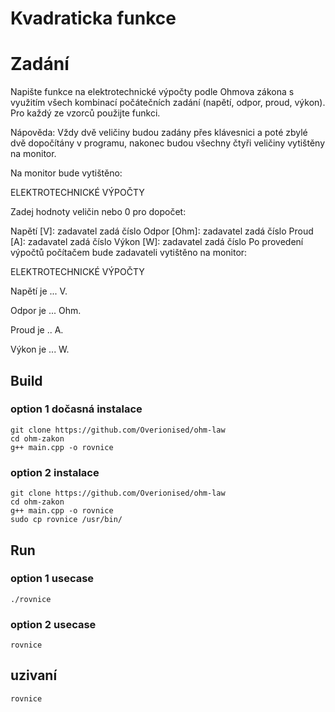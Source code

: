  # Kvadraticka funkce

# Zadání
Napište funkce na elektrotechnické výpočty podle Ohmova zákona s využitím všech kombinací počátečních zadání (napětí, odpor, proud, výkon).  Pro každý ze vzorců použijte funkci.

Nápověda: Vždy dvě veličiny budou zadány přes klávesnici a poté zbylé dvě dopočítány v programu, nakonec budou všechny čtyři veličiny vytištěny na monitor.



Na monitor bude vytištěno:

ELEKTROTECHNICKÉ VÝPOČTY

Zadej hodnoty veličin nebo 0 pro dopočet:

Napětí [V]: zadavatel zadá číslo
Odpor [Ohm]: zadavatel zadá číslo
Proud [A]: zadavatel zadá číslo
Výkon [W]: zadavatel zadá číslo
Po provedení výpočtů počítačem bude zadavateli vytištěno na monitor:

ELEKTROTECHNICKÉ VÝPOČTY

Napětí je ... V.

Odpor je  ... Ohm.

Proud je .. A.

Výkon je ... W.



## Build
### option 1 dočasná instalace
~~~ shell
git clone https://github.com/Overionised/ohm-law
cd ohm-zakon
g++ main.cpp -o rovnice
~~~

### option 2 instalace
~~~ shell
git clone https://github.com/Overionised/ohm-law
cd ohm-zakon
g++ main.cpp -o rovnice
sudo cp rovnice /usr/bin/
~~~
## Run
### option 1 usecase
~~~ shell
./rovnice
~~~

### option 2 usecase
~~~ shell
rovnice
~~~

## uzivaní
~~~ shell
rovnice
~~~
